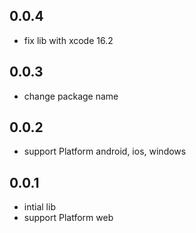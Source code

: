## 0.0.4

* fix lib with xcode 16.2

## 0.0.3

* change package name

## 0.0.2

* support Platform android, ios, windows

## 0.0.1

* intial lib
* support Platform web
